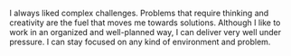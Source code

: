 I always liked complex challenges. Problems that require thinking and creativity are the fuel that moves me towards solutions. Although I like to work in an organized and well-planned way, I can deliver very well under pressure. I can stay focused on any kind of environment and problem.
